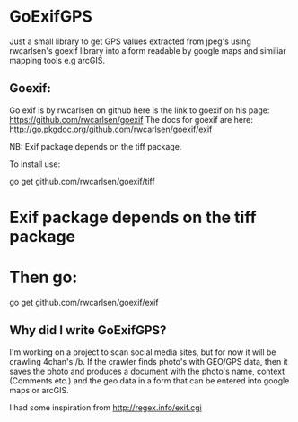 GoExifGPS
=========

Just a small library to get GPS values extracted from jpeg's using rwcarlsen's goexif library into a form readable by google maps and similiar mapping tools e.g arcGIS.

Goexif:
-------

Go exif is by rwcarlsen on github here is the link to goexif on his page:
https://github.com/rwcarlsen/goexif
The docs for goexif are here:
http://go.pkgdoc.org/github.com/rwcarlsen/goexif/exif

NB: Exif package depends on the tiff package.

To install use:

go get github.com/rwcarlsen/goexif/tiff

# Exif package depends on the tiff package

# Then go:

go get github.com/rwcarlsen/goexif/exif


Why did I write GoExifGPS?
---------------------------

I'm working on a project to scan social media sites, but for
now it will be crawling 4chan's /b. If the crawler finds photo's with GEO/GPS data, then
it saves the photo and produces a document with the photo's name, context (Comments etc.)
and the geo data in a form that can be entered into google maps or arcGIS.

I had some inspiration from http://regex.info/exif.cgi

